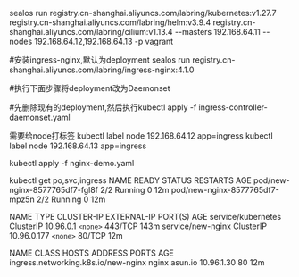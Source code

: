 sealos run registry.cn-shanghai.aliyuncs.com/labring/kubernetes:v1.27.7 registry.cn-shanghai.aliyuncs.com/labring/helm:v3.9.4 registry.cn-shanghai.aliyuncs.com/labring/cilium:v1.13.4 
    --masters 192.168.64.11
    --nodes 192.168.64.12,192.168.64.13 -p vagrant

#安装ingress-nginx,默认为deployment
sealos run registry.cn-shanghai.aliyuncs.com/labring/ingress-nginx:4.1.0

#执行下面步骤将deployment改为Daemonset

#先删除现有的deployment,然后执行kubectl apply -f ingress-controller-daemonset.yaml

需要给node打标签
kubectl label node 192.168.64.12 app=ingress
kubectl label node 192.168.64.13 app=ingress



kubectl apply -f nginx-demo.yaml

kubectl get po,svc,ingress
NAME                             READY   STATUS    RESTARTS   AGE
pod/new-nginx-8577765df7-fgl8f   2/2     Running   0          12m
pod/new-nginx-8577765df7-mpz5n   2/2     Running   0          12m

NAME                 TYPE        CLUSTER-IP    EXTERNAL-IP   PORT(S)   AGE
service/kubernetes   ClusterIP   10.96.0.1     `<none>`        443/TCP   143m
service/new-nginx    ClusterIP   10.96.0.177   `<none>`        80/TCP    12m

NAME                                  CLASS   HOSTS     ADDRESS      PORTS   AGE
ingress.networking.k8s.io/new-nginx   nginx   asun.io   10.96.1.30   80      12m
